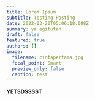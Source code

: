 ```yaml
---
title: Lorem Ipsum
subtitle: Testing Posting
date: 2022-03-20T05:06:18.088Z
summary: ya egitutan
draft: false
featured: true
authors: []
image:
  filename: cintapertama.jpg
  focal_point: Smart
  preview_only: false
  caption: test
---
```

**YETSDSSSST**